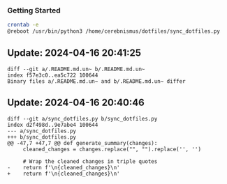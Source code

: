 ### Getting Started

```bash
crontab -e
@reboot /usr/bin/python3 /home/cerebnismus/dotfiles/sync_dotfiles.py
```


## Update: 2024-04-16 20:41:25
```
diff --git a/.README.md.un~ b/.README.md.un~
index f57e3c0..ea5c722 100644
Binary files a/.README.md.un~ and b/.README.md.un~ differ

```

## Update: 2024-04-16 20:40:46
```
diff --git a/sync_dotfiles.py b/sync_dotfiles.py
index d2f498d..9e7abe4 100644
--- a/sync_dotfiles.py
+++ b/sync_dotfiles.py
@@ -47,7 +47,7 @@ def generate_summary(changes):
     cleaned_changes = changes.replace("", "").replace('', '')
     
     # Wrap the cleaned changes in triple quotes
-    return f'\n{cleaned_changes}\n'
+    return f'\n{cleaned_changes}\n'
 
 
 

```


